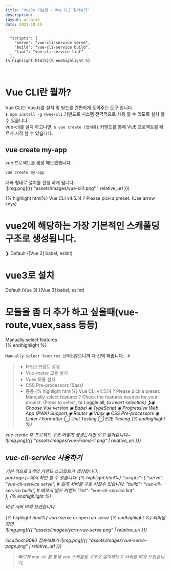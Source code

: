 ```yaml
---
title: "VueJs 기본편 - Vue CLI 알아보기"  
description: 
layout: archive  
date: 2021-10-15  
---
```

```text
  "scripts": {
    "serve": "vue-cli-service serve",
    "build": "vue-cli-service build",
    "lint": "vue-cli-service lint"
  },
{% highlight html%}{% endhighlight %}
```
<br>  

# Vue CLI란 뭘까?
Vue CLI는 VueJs를 설치 및 빌드를 간편하게 도와주는 도구 입니다.    
`$ npm install -g @vue/cli` 커맨드로 시스템 전역적으로 사용 할 수 있도록 설치 할 수 있습니다.  
vue-cli를 설치 하고나면, `$ vue create {앱이름}` 커맨드를 통해 VUE 프로젝트를 빠르게 시작 할 수 있습니다.  
## vue create my-app 
vue 프로젝트를 생성 해보겠습니다.

```shell
vue create my-app
```
대화 형태로 설치를 진행 하게 됩니다.  
![img.png]({{ "assets/images/vue-cli1.png" | relative_url }})    

{% highlight html%}
Vue CLI v4.5.14
? Please pick a preset: (Use arrow keys)  
  # vue2에 해당하는 가장 기본적인 스캐폴딩 구조로 생성됩니다.
❯ Default ([Vue 2] babel, eslint)          
  # vue3로 설치
  Default (Vue 3) ([Vue 3] babel, eslint)
  # 모듈을 좀 더 추가 하고 싶을때(vue-route,vuex,sass 등등)
  Manually select features                 
{% endhighlight %}  


`Manually select features 선택`귀찮으니까 다 선택 해줍니다...ㅎ
> - 타입스크립트 설정
> - Vue-router 모듈 설치
> - Vuex 모듈 설치  
> - CSS Pre-processors (Sass)
> - 등등
{% highlight html%}
Vue CLI v4.5.14
? Please pick a preset: Manually select features
? Check the features needed for your project: (Press <space> to select, <a> to t
oggle all, <i> to invert selection)
❯◉ Choose Vue version
◉ Babel 
◉ TypeScript
◉ Progressive Web App (PWA) Support
◉ Router
◉ Vuex
◉ CSS Pre-processors
◉ Linter / Formatter
◯ Unit Testing
◯ E2E Testing
{% endhighlight %}

vue create 후 프로젝트 구조 어떻게 생겼는지만 보고 넘어갑니다~  
![img.png]({{ "assets/images/vue-Frame-1.png" | relative_url }})

## vue-cli-service 사용하기
기본 적으로 3개의 커맨드 스크립트가 생성됩니다.  
package.js 에서 확인 할 수 있습니다.
{% highlight html%}
"scripts": {
  "serve": "vue-cli-service serve",  # 쉽게 서버를 구동 시킬수 있습니다. 
  "build": "vue-cli-service build",  # 배포시 빌드 커맨드
  "lint": "vue-cli-service lint"    
},
{% endhighlight %}

바로 서버 띄워 보겠습니다.

{% highlight html%}
yarn serve 
or
npm run serve
{% endhighlight %}
터미널 화면  
![img.png]({{ "assets/images/yarn-vue-serve.png" | relative_url }})

localhost:8080 접속해보기
![img.png]({{ "assets/images/vue-serve-page.png" | relative_url }})


> 빠르게 vue-cli 를 통해 vue 스캐폴딩 구조로 설치해보고 서버를 띄워 보았습니다.